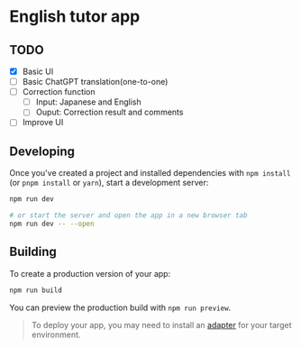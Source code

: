 # English tutor app

## TODO

- [x] Basic UI
- [ ] Basic ChatGPT translation(one-to-one)
- [ ] Correction function
  - [ ] Input: Japanese and English
  - [ ] Ouput: Correction result and comments
- [ ] Improve UI

## Developing

Once you've created a project and installed dependencies with `npm install` (or `pnpm install` or `yarn`), start a development server:

```bash
npm run dev

# or start the server and open the app in a new browser tab
npm run dev -- --open
```

## Building

To create a production version of your app:

```bash
npm run build
```

You can preview the production build with `npm run preview`.

> To deploy your app, you may need to install an [adapter](https://kit.svelte.dev/docs/adapters) for your target environment.
